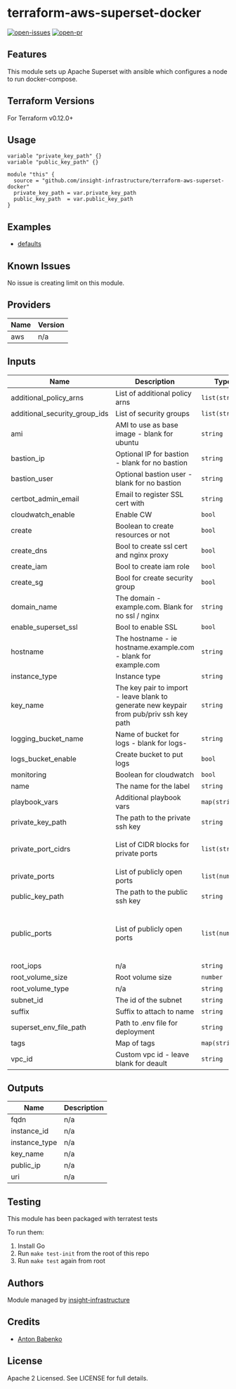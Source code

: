 # terraform-aws-superset-docker

[![open-issues](https://img.shields.io/github/issues-raw/insight-infrastructure/terraform-aws-superset-docker?style=for-the-badge)](https://github.com/insight-infrastructure/terraform-aws-superset-docker/issues)
[![open-pr](https://img.shields.io/github/issues-pr-raw/insight-infrastructure/terraform-aws-superset-docker?style=for-the-badge)](https://github.com/insight-infrastructure/terraform-aws-superset-docker/pulls)

## Features

This module sets up Apache Superset with ansible which configures a node to run docker-compose.

## Terraform Versions

For Terraform v0.12.0+

## Usage

```hcl
variable "private_key_path" {}
variable "public_key_path" {}

module "this" {
  source = "github.com/insight-infrastructure/terraform-aws-superset-docker"
  private_key_path = var.private_key_path
  public_key_path  = var.public_key_path
}
```
## Examples

- [defaults](https://github.com/insight-infrastructure/terraform-aws-superset-docker/tree/master/examples/defaults)

## Known  Issues
No issue is creating limit on this module.

<!-- BEGINNING OF PRE-COMMIT-TERRAFORM DOCS HOOK -->
## Providers

| Name | Version |
|------|---------|
| aws | n/a |

## Inputs

| Name | Description | Type | Default | Required |
|------|-------------|------|---------|:-----:|
| additional\_policy\_arns | List of additional policy arns | `list(string)` | `[]` | no |
| additional\_security\_group\_ids | List of security groups | `list(string)` | `[]` | no |
| ami | AMI to use as base image - blank for ubuntu | `string` | `""` | no |
| bastion\_ip | Optional IP for bastion - blank for no bastion | `string` | `""` | no |
| bastion\_user | Optional bastion user - blank for no bastion | `string` | `""` | no |
| certbot\_admin\_email | Email to register SSL cert with | `string` | `""` | no |
| cloudwatch\_enable | Enable CW | `bool` | `false` | no |
| create | Boolean to create resources or not | `bool` | `true` | no |
| create\_dns | Bool to create ssl cert and nginx proxy | `bool` | `true` | no |
| create\_iam | Bool to create iam role | `bool` | `false` | no |
| create\_sg | Bool for create security group | `bool` | `true` | no |
| domain\_name | The domain - example.com. Blank for no ssl / nginx | `string` | `""` | no |
| enable\_superset\_ssl | Bool to enable SSL | `bool` | `true` | no |
| hostname | The hostname - ie hostname.example.com - blank for example.com | `string` | `""` | no |
| instance\_type | Instance type | `string` | `"t3.small"` | no |
| key\_name | The key pair to import - leave blank to generate new keypair from pub/priv ssh key path | `string` | `""` | no |
| logging\_bucket\_name | Name of bucket for logs - blank for logs-<account-id> | `string` | `""` | no |
| logs\_bucket\_enable | Create bucket to put logs | `bool` | `false` | no |
| monitoring | Boolean for cloudwatch | `bool` | `false` | no |
| name | The name for the label | `string` | `"superset"` | no |
| playbook\_vars | Additional playbook vars | `map(string)` | `{}` | no |
| private\_key\_path | The path to the private ssh key | `string` | n/a | yes |
| private\_port\_cidrs | List of CIDR blocks for private ports | `list(string)` | <pre>[<br>  "172.31.0.0/16"<br>]</pre> | no |
| private\_ports | List of publicly open ports | `list(number)` | `[]` | no |
| public\_key\_path | The path to the public ssh key | `string` | n/a | yes |
| public\_ports | List of publicly open ports | `list(number)` | <pre>[<br>  22,<br>  80,<br>  443,<br>  8088<br>]</pre> | no |
| root\_iops | n/a | `string` | n/a | yes |
| root\_volume\_size | Root volume size | `number` | `8` | no |
| root\_volume\_type | n/a | `string` | `"gp2"` | no |
| subnet\_id | The id of the subnet | `string` | `""` | no |
| suffix | Suffix to attach to name | `string` | `""` | no |
| superset\_env\_file\_path | Path to .env file for deployment | `string` | `""` | no |
| tags | Map of tags | `map(string)` | `{}` | no |
| vpc\_id | Custom vpc id - leave blank for deault | `string` | `""` | no |

## Outputs

| Name | Description |
|------|-------------|
| fqdn | n/a |
| instance\_id | n/a |
| instance\_type | n/a |
| key\_name | n/a |
| public\_ip | n/a |
| uri | n/a |

<!-- END OF PRE-COMMIT-TERRAFORM DOCS HOOK -->

## Testing
This module has been packaged with terratest tests

To run them:

1. Install Go
2. Run `make test-init` from the root of this repo
3. Run `make test` again from root

## Authors

Module managed by [insight-infrastructure](https://github.com/insight-infrastructure)

## Credits

- [Anton Babenko](https://github.com/antonbabenko)

## License

Apache 2 Licensed. See LICENSE for full details.